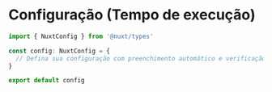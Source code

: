 # Configuração (Tempo de execução)

```ts
import { NuxtConfig } from '@nuxt/types'

const config: NuxtConfig = {
  // Defina sua configuração com preenchimento automático e verificação de tipo
}

export default config
```
